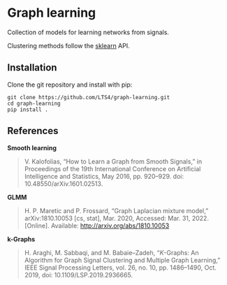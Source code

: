Graph learning
==============================

Collection of models for learning networks from signals.

Clustering methods follow the [sklearn](https://scikit-learn.org/stable/) API.

## Installation

Clone the git repository and install with pip:
```
git clone https://github.com/LTS4/graph-learning.git
cd graph-learning
pip install .
```

## References

**Smooth learning**

> V. Kalofolias, “How to Learn a Graph from Smooth Signals,” in Proceedings of the 19th International Conference on Artificial Intelligence and Statistics, May 2016, pp. 920–929. doi: 10.48550/arXiv.1601.02513.

**GLMM**

> H. P. Maretic and P. Frossard, “Graph Laplacian mixture model,” arXiv:1810.10053 [cs, stat], Mar. 2020, Accessed: Mar. 31, 2022. [Online]. Available: http://arxiv.org/abs/1810.10053

**k-Graphs**

> H. Araghi, M. Sabbaqi, and M. Babaie–Zadeh, “$K$-Graphs: An Algorithm for Graph Signal Clustering and Multiple Graph Learning,” IEEE Signal Processing Letters, vol. 26, no. 10, pp. 1486–1490, Oct. 2019, doi: 10.1109/LSP.2019.2936665.
